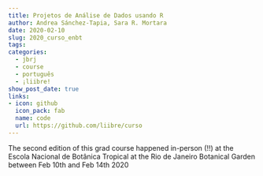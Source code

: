 ```yaml
---
title: Projetos de Análise de Dados usando R
author: Andrea Sánchez-Tapia, Sara R. Mortara
date: 2020-02-10
slug: 2020_curso_enbt
tags:
categories:
  - jbrj
  - course
  - português
  - ¡liibre!
show_post_date: true
links:
- icon: github
  icon_pack: fab
  name: code
  url: https://github.com/liibre/curso
---
```


The second edition of this grad course happened in-person (!!) at the Escola Nacional de Botânica Tropical at the Rio de Janeiro Botanical Garden between Feb 10th and Feb 14th 2020 
